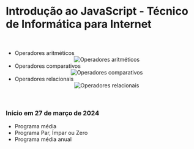 # Introdução ao JavaScript - Técnico de Informática para Internet

<br>
<ul>
  <li>Operadores aritméticos</li>
  <div style="text-align: center;">
    <img src="https://hermes.dio.me/assets/articles/b4e721d8-6fb0-4019-96b6-db59af4e6bca.png" alt="Operadores aritméticos">
  </div>
  <li>Operadores comparativos</li>
  <div style="text-align: center;">
    <img src="https://hermes.dio.me/assets/articles/f9c5fc3f-e9e1-4291-bf7f-0ad753d75d47.png" alt="Operadores comparativos">
  </div>
  <li>Operadores relacionais</li>
  <div style="text-align: center;">
    <img src="https://hermes.dio.me/assets/articles/e3f93daa-fce2-4edd-affe-f49820a6f3de.png" alt="Operadores relacionais">
  </div>
</ul>

<br>

<h3>Início em 27 de março de 2024</h3>

<ul>
  <li>Programa média</li>
  <li>Programa Par, Ímpar ou Zero</li>
  <li>Programa média anual</li>
</ul>

